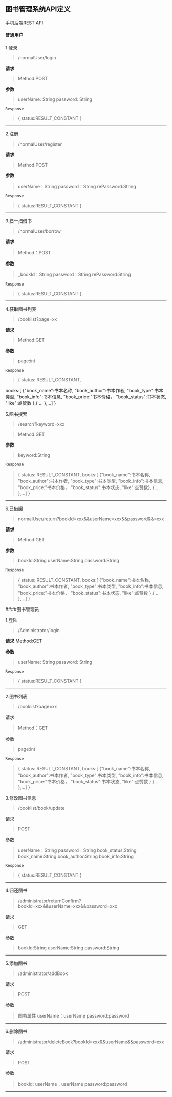 ##  图书管理系统API定义 
手机后端REST API

#### 普通用户

1.登录
>/normalUser/login

**请求**
>Method:POST

**参数**
>userName: String
password: String

`Response`
>{
    status:RESULT_CONSTANT 
}

---



2.注册
>/normalUser/register 

**请求**
>Method:POST

**参数**
>userName：String
password：String
rePassword:String 

`Response`
>{
    status:RESULT_CONSTANT 
}

---


3.扫一扫借书
>/normalUser/borrow

**请求**

>Method：POST

**参数**
>_bookId：String
password：String
rePassword:String 

`Response`
>{
    status:RESULT_CONSTANT 
}

---

4.获取图书列表
>/booklist?page=xx

**请求**
>Method:GET

**参数**
>page:int

`Response`
>{
status: RESULT_CONSTANT,

 books:[
 {"book_name":书本名称,
"book_author":书本作者,
"book_type":书本类型,
"book_info":书本信息,
"book_price:"书本价格，
"book_status":书本状态,
"like":点赞数
},{
    ...
},...]
}


5.图书搜索
>/search?keyword=xxx

>Method:GET

**参数**
>keyword:String 

`Response`
>{
status: RESULT_CONSTANT,
books:[
{"book_name":书本名称,
"book_author":书本作者,
"book_type":书本类型,
"book_info":书本信息,
"book_price:"书本价格，
"book_status":书本状态,
"like":点赞数},
{
    ...
},...]
}


---


6.已借阅
>normalUser/return?bookId=xxx&&userName=xxx&&password&&=xxx

**请求**
>Method:GET

**参数**
>bookId:String
userName:String
password:String


`Response`
>{
status: RESULT_CONSTANT,
books:[
{"book_name":书本名称,
"book_author":书本作者,
"book_type":书本类型,
"book_info":书本信息,
"book_price:"书本价格，
"book_status":书本状态,
"like":点赞数
},{
    ...
},...]
}



####图书管理员

1.登陆

>/Administrator/login

**请求**
Method:GET

**参数**
>userName: String
password: String

`Response`
>{
    status:RESULT_CONSTANT 
}

---


2.图书列表
>/booklist?page=xx

请求
>Method：GET

参数
>page:int

`Response`
>{
status: RESULT_CONSTANT,
books:[
{"book_name":书本名称,
"book_author":书本作者,
"book_type":书本类型,
"book_info":书本信息,
"book_price:"书本价格，
"book_status":书本状态,
"like":点赞数
},{
    ...
},...]
}


3.修改图书信息
>/booklist/book/update

请求
>POST

参数
>userName：String
 password：String
 book_status:String
 book_name:String
 book_author:String
 book_info:String
 



`Response `
>{
    status:RESULT_CONSTANT
}

---

4.归还图书

>/administrator/returnConfirm?bookId=xxx&&userName=xxx&&password=xxx

请求
>GET

参数
>bookId:String
userName:String
password:String


---


5.添加图书
>/administrator/addBook

请求
>POST

参数
>图书属性
userName：userName
password:password

---

6.删除图书

>/administrator/deleteBook?bookId=xxx&&userName&&password=xxx

请求
>POST

参数
>bookId:
userName：userName
password:password

---




























